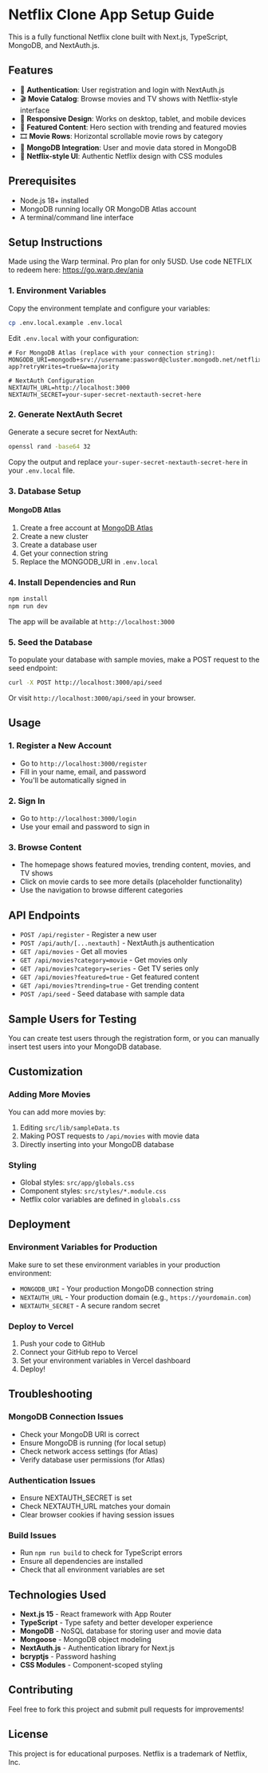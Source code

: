 # Netflix Clone App Setup Guide

This is a fully functional Netflix clone built with Next.js, TypeScript, MongoDB, and NextAuth.js.

## Features

- 🔐 **Authentication**: User registration and login with NextAuth.js
- 🎬 **Movie Catalog**: Browse movies and TV shows with Netflix-style interface
- 📱 **Responsive Design**: Works on desktop, tablet, and mobile devices
- 🎯 **Featured Content**: Hero section with trending and featured movies
- 🎞️ **Movie Rows**: Horizontal scrollable movie rows by category
- 💾 **MongoDB Integration**: User and movie data stored in MongoDB
- 🎨 **Netflix-style UI**: Authentic Netflix design with CSS modules

## Prerequisites

- Node.js 18+ installed
- MongoDB running locally OR MongoDB Atlas account
- A terminal/command line interface

## Setup Instructions

Made using the Warp terminal. Pro plan for only 5USD. Use code NETFLIX to redeem here: https://go.warp.dev/ania

### 1. Environment Variables

Copy the environment template and configure your variables:

```bash
cp .env.local.example .env.local
```

Edit `.env.local` with your configuration:

```env
# For MongoDB Atlas (replace with your connection string):
MONGODB_URI=mongodb+srv://username:password@cluster.mongodb.net/netflix-app?retryWrites=true&w=majority

# NextAuth Configuration
NEXTAUTH_URL=http://localhost:3000
NEXTAUTH_SECRET=your-super-secret-nextauth-secret-here
```

### 2. Generate NextAuth Secret

Generate a secure secret for NextAuth:

```bash
openssl rand -base64 32
```

Copy the output and replace `your-super-secret-nextauth-secret-here` in your `.env.local` file.

### 3. Database Setup

#### MongoDB Atlas
1. Create a free account at [MongoDB Atlas](https://www.mongodb.com/cloud/atlas)
2. Create a new cluster
3. Create a database user
4. Get your connection string
5. Replace the MONGODB_URI in `.env.local`

### 4. Install Dependencies and Run

```bash
npm install
npm run dev
```

The app will be available at `http://localhost:3000`

### 5. Seed the Database

To populate your database with sample movies, make a POST request to the seed endpoint:

```bash
curl -X POST http://localhost:3000/api/seed
```

Or visit `http://localhost:3000/api/seed` in your browser.

## Usage

### 1. Register a New Account
- Go to `http://localhost:3000/register`
- Fill in your name, email, and password
- You'll be automatically signed in

### 2. Sign In
- Go to `http://localhost:3000/login`
- Use your email and password to sign in

### 3. Browse Content
- The homepage shows featured movies, trending content, movies, and TV shows
- Click on movie cards to see more details (placeholder functionality)
- Use the navigation to browse different categories

## API Endpoints

- `POST /api/register` - Register a new user
- `POST /api/auth/[...nextauth]` - NextAuth.js authentication
- `GET /api/movies` - Get all movies
- `GET /api/movies?category=movie` - Get movies only
- `GET /api/movies?category=series` - Get TV series only
- `GET /api/movies?featured=true` - Get featured content
- `GET /api/movies?trending=true` - Get trending content
- `POST /api/seed` - Seed database with sample data

## Sample Users for Testing

You can create test users through the registration form, or you can manually insert test users into your MongoDB database.

## Customization

### Adding More Movies
You can add more movies by:
1. Editing `src/lib/sampleData.ts`
2. Making POST requests to `/api/movies` with movie data
3. Directly inserting into your MongoDB database

### Styling
- Global styles: `src/app/globals.css`
- Component styles: `src/styles/*.module.css`
- Netflix color variables are defined in `globals.css`

## Deployment

### Environment Variables for Production
Make sure to set these environment variables in your production environment:
- `MONGODB_URI` - Your production MongoDB connection string
- `NEXTAUTH_URL` - Your production domain (e.g., `https://yourdomain.com`)
- `NEXTAUTH_SECRET` - A secure random secret

### Deploy to Vercel
1. Push your code to GitHub
2. Connect your GitHub repo to Vercel
3. Set your environment variables in Vercel dashboard
4. Deploy!

## Troubleshooting

### MongoDB Connection Issues
- Check your MongoDB URI is correct
- Ensure MongoDB is running (for local setup)
- Check network access settings (for Atlas)
- Verify database user permissions (for Atlas)

### Authentication Issues
- Ensure NEXTAUTH_SECRET is set
- Check NEXTAUTH_URL matches your domain
- Clear browser cookies if having session issues

### Build Issues
- Run `npm run build` to check for TypeScript errors
- Ensure all dependencies are installed
- Check that all environment variables are set

## Technologies Used

- **Next.js 15** - React framework with App Router
- **TypeScript** - Type safety and better developer experience
- **MongoDB** - NoSQL database for storing user and movie data
- **Mongoose** - MongoDB object modeling
- **NextAuth.js** - Authentication library for Next.js
- **bcryptjs** - Password hashing
- **CSS Modules** - Component-scoped styling

## Contributing

Feel free to fork this project and submit pull requests for improvements!

## License

This project is for educational purposes. Netflix is a trademark of Netflix, Inc.
